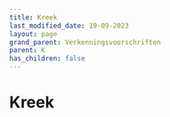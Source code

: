 ```yaml
---
title: Kreek
last_modified_date: 19-09-2023
layout: page
grand_parent: Verkenningsvoorschriften
parent: K
has_children: false
---
```


Kreek
=====

